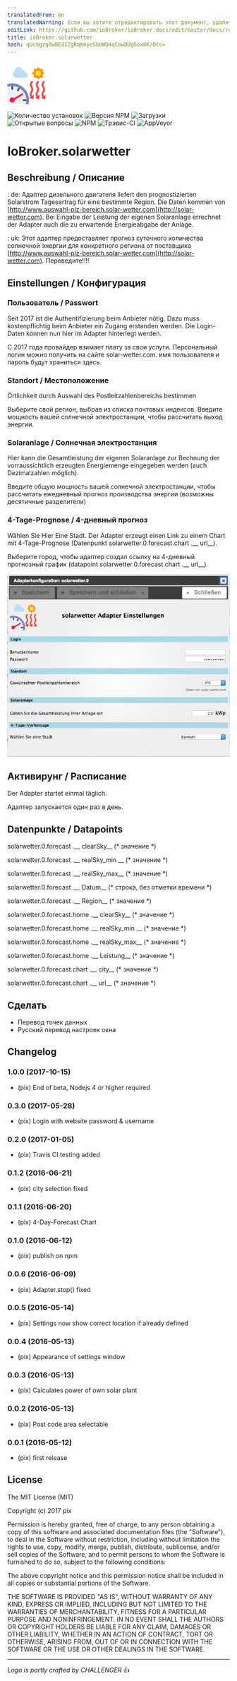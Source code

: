 ```yaml
---
translatedFrom: en
translatedWarning: Если вы хотите отредактировать этот документ, удалите поле «translationFrom», в противном случае этот документ будет снова автоматически переведен
editLink: https://github.com/ioBroker/ioBroker.docs/edit/master/docs/ru/adapterref/iobroker.solarwetter/README.md
title: ioBroker.solarwetter
hash: qUc6gzg0wBE4IZgRqKmyeSbUWQ4qCowDUgGox8K/Otc=
---
```

![логотип](../../../en/adapterref/iobroker.solarwetter/admin/solarwetter.png)

![Количество установок](http://iobroker.live/badges/solarwetter-stable.svg)
![Версия NPM](http://img.shields.io/npm/v/iobroker.solarwetter.svg)
![Загрузки](https://img.shields.io/npm/dm/iobroker.solarwetter.svg)
![Открытые вопросы](http://githubbadges.herokuapp.com/Pix---/ioBroker.solarwetter/issues.svg)
![NPM](https://nodei.co/npm/iobroker.solarwetter.png?downloads=true)
![Трэвис-CI](http://img.shields.io/travis/Pix---/ioBroker.solarwetter/master.svg)
![AppVeyor](https://ci.appveyor.com/api/projects/status/github/Pix---/ioBroker.solarwetter?branch=master&svg=true)

# IoBroker.solarwetter
## Beschreibung / Описание
: de: Адаптер дизельного двигателя liefert den prognostizierten Solarstrom Tagesertrag für eine bestimmte Region. Die Daten kommen von [http://www.auswahl-plz-bereich.solar-wetter.com](http://solar-wetter.com).
Bei Eingabe der Leistung der eigenen Solaranlage errechnet der Adapter auch die zu erwartende Energieabgabe der Anlage.

: uk: Этот адаптер предоставляет прогноз суточного количества солнечной энергии для конкретного региона от поставщика [http://www.auswahl-plz-bereich.solar-wetter.com](http://solar-wetter.com).
Переведите!!!!

## Einstellungen / Конфигурация
### Пользователь / Passwort
Seit 2017 ist die Authentifizierung beim Anbieter nötig. Dazu muss kostenpflichtig beim Anbieter ein Zugang erstanden werden. Die Login-Daten können nun hier im Adapter hinterlegt werden.

С 2017 года провайдер взимает плату за свои услуги. Персональный логин можно получить на сайте solar-wetter.com. имя пользователя и пароль будут храниться здесь.

### Standort / Местоположение
Örtlichkeit durch Auswahl des Postleitzahlenbereichs bestimmen

Выберите свой регион, выбрав из списка почтовых индексов.
Введите мощность вашей солнечной электростанции, чтобы рассчитать выход энергии.

### Solaranlage / Солнечная электростанция
Hier kann die Gesamtleistung der eigenen Solaranlage zur Bechnung der vorraussichtlich erzeugten Energiemenge eingegeben werden (auch Dezimalzahlen möglich).

Введите общую мощность вашей солнечной электростанции, чтобы рассчитать ежедневный прогноз производства энергии (возможны десятичные разделители)

### 4-Tage-Prognose / 4-дневный прогноз
Wählen Sie Hier Eine Stadt. Der Adapter erzeugt einen Link zu einem Chart mit 4-Tage-Prognose (Datenpunkt solarwetter.0.forecast.chart .__ url__).

Выберите город, чтобы адаптер создал ссылку на 4-дневный прогнозный график (datapoint solarwetter.0.forecast.chart .__ url__).

![альтернативный текст](../../../en/adapterref/iobroker.solarwetter/img/solarwetterSettingScreenshot.jpg "Настройки скриншота")

## Активирунг / Расписание
Der Adapter startet einmal täglich.

Адаптер запускается один раз в день.

## Datenpunkte / Datapoints
solarwetter.0.forecast .__ clearSky__ (* значение *)

solarwetter.0.forecast .__ realSky_min __ (* значение *)

solarwetter.0.forecast .__ realSky_max__ (* значение *)

solarwetter.0.forecast .__ Datum__ (* строка, без отметки времени *)

solarwetter.0.forecast .__ Region__ (* значение *)

solarwetter.0.forecast.home .__ clearSky__ (* значение *)

solarwetter.0.forecast.home .__ realSky_min __ (* значение *)

solarwetter.0.forecast.home .__ realSky_max__ (* значение *)

solarwetter.0.forecast.home .__ Leistung__ (* значение *)

solarwetter.0.forecast.chart .__ city__ (* значение *)

solarwetter.0.forecast.chart .__ url__ (* значение *)

## Сделать
* Перевод точек данных
* Русский перевод настроек окна

## Changelog
### 1.0.0 (2017-10-15)
* (pix) End of beta, Nodejs 4 or higher required

### 0.3.0 (2017-05-28)
* (pix) Login with website password & username  

### 0.2.0 (2017-01-05)
* (pix) Travis CI testing added

### 0.1.2 (2016-06-21)
* (pix) city selection fixed

### 0.1.1 (2016-06-20)
* (pix) 4-Day-Forecast Chart

### 0.1.0 (2016-06-12)
* (pix) publish on npm

### 0.0.6 (2016-06-09)
* (pix) Adapter.stop() fixed

### 0.0.5 (2016-05-14)
* (pix) Settings now show correct location if already defined

### 0.0.4 (2016-05-13)
* (pix) Appearance of settings window

### 0.0.3 (2016-05-13)
* (pix) Calculates power of own solar plant

### 0.0.2 (2016-05-13)
* (pix) Post code area selectable

### 0.0.1 (2016-05-12)
* (pix) first release

## License

The MIT License (MIT)

Copyright (c) 2017 pix

Permission is hereby granted, free of charge, to any person obtaining a copy
of this software and associated documentation files (the "Software"), to deal
in the Software without restriction, including without limitation the rights
to use, copy, modify, merge, publish, distribute, sublicense, and/or sell
copies of the Software, and to permit persons to whom the Software is
furnished to do so, subject to the following conditions:

The above copyright notice and this permission notice shall be included in all
copies or substantial portions of the Software.

THE SOFTWARE IS PROVIDED "AS IS", WITHOUT WARRANTY OF ANY KIND, EXPRESS OR
IMPLIED, INCLUDING BUT NOT LIMITED TO THE WARRANTIES OF MERCHANTABILITY,
FITNESS FOR A PARTICULAR PURPOSE AND NONINFRINGEMENT. IN NO EVENT SHALL THE
AUTHORS OR COPYRIGHT HOLDERS BE LIABLE FOR ANY CLAIM, DAMAGES OR OTHER
LIABILITY, WHETHER IN AN ACTION OF CONTRACT, TORT OR OTHERWISE, ARISING FROM,
OUT OF OR IN CONNECTION WITH THE SOFTWARE OR THE USE OR OTHER DEALINGS IN THE
SOFTWARE.

---
*Logo is partly crafted by CHALLENGER* :+1: